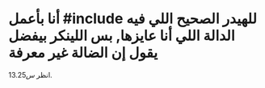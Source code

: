 أنا بأعمل #include للهيدر الصحيح اللي فيه الدالة اللي أنا عايزها, بس اللينكر بيفضل يقول إن الضالة غير معرفة
===================
انظر $س 13.25$.
